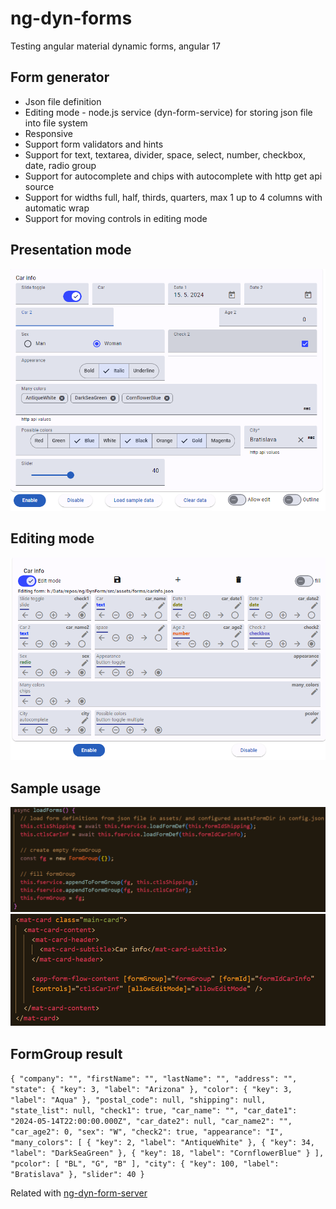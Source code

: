 # ng-dyn-forms
Testing angular material dynamic forms, angular 17


## Form generator
* Json file definition
* Editing mode - node.js service (dyn-form-service) for storing json file into file system
* Responsive
* Support form validators and hints
* Support for text, textarea, divider, space, select, number, checkbox, date, radio group
* Support for autocomplete and chips with autocomplete with http get api source
* Support for widths full, half, thirds, quarters, max 1 up to 4 columns with automatic wrap
* Support for moving controls in editing mode


## Presentation mode
![alt text](images/f1.png)

## Editing mode
![alt text](images/f2.png)

## Sample usage
![alt text](images/code.png)
![alt text](images/codehtml.png)


## FormGroup result

`
{
  "company": "",
  "firstName": "",
  "lastName": "",
  "address": "",
  "state": {
    "key": 3,
    "label": "Arizona"
  },
  "color": {
    "key": 3,
    "label": "Aqua"
  },
  "postal_code": null,
  "shipping": null,
  "state_list": null,
  "check1": true,
  "car_name": "",
  "car_date1": "2024-05-14T22:00:00.000Z",
  "car_date2": null,
  "car_name2": "",
  "car_age2": 0,
  "sex": "W",
  "check2": true,
  "appearance": "I",
  "many_colors": [
    {
      "key": 2,
      "label": "AntiqueWhite"
    },
    {
      "key": 34,
      "label": "DarkSeaGreen"
    },
    {
      "key": 18,
      "label": "CornflowerBlue"
    }
  ],
  "pcolor": [
    "BL",
    "G",
    "B"
  ],
  "city": {
    "key": 100,
    "label": "Bratislava"
  },
  "slider": 40
}
`

Related with [ng-dyn-form-server](https://github.com/b-mi/ng-dyn-form-server)
